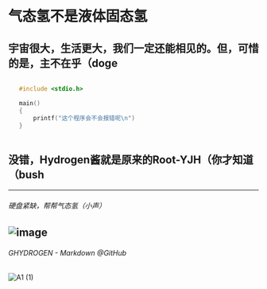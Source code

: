 # 气态氢不是液体固态氢
## 宇宙很大，生活更大，我们一定还能相见的。但，可惜的是，主不在乎（doge
 ```c

    #include <stdio.h>

    main()
    {
        printf("这个程序会不会报错呢\n")
    }
    
```
## 没错，Hydrogen酱就是原来的Root-YJH（你才知道（bush
---
###### 硬盘紧缺，帮帮气态氢（小声）
![image](https://user-images.githubusercontent.com/111329731/193461749-bb6af78a-2664-4811-b539-9041cbfae882.png)
---
###### GHYDROGEN - Markdown @GitHub
![A1 (1)](https://user-images.githubusercontent.com/111329731/196027211-09ead4f3-d27b-48b1-bd8b-76b5403e1a1d.png)
